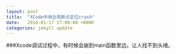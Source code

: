 ```yaml
---
layout: post
title:  "XCode中用全局断点定位crash"
date:   2016-01-17 17:00:00 +0800
categories: jekyll update
---
```


###Xcode调试过程中，有时候会崩到main函数里边。让人找不到头绪。



